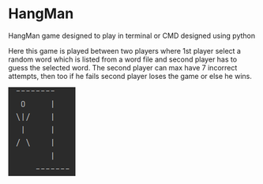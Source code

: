 # HangMan
HangMan game designed to play in terminal or CMD designed using python

Here this game is played between two players where 1st player select a random word which is listed from a word file and second player has to guess the selected word.
The second player can max have 7 incorrect attempts, then too if he fails second player loses the game or else he wins.

![Screenshot](hangman.PNG)
       
